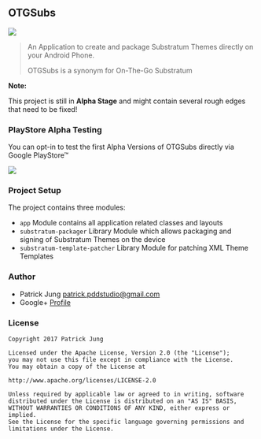 ## OTGSubs

[![](https://raw.githubusercontent.com/PDDStudio/OTGSubs/develop/gfx/otgsubs_banner.jpg)](https://play.google.com/store/apps/details?id=com.pddstudio.otgsubs)

> An Application to create and package Substratum Themes directly on your Android Phone.
>
> OTGSubs is a synonym for On-The-Go Substratum

**Note:**

This project is still in **Alpha Stage** and might contain several rough edges that need to be fixed!

### PlayStore Alpha Testing

You can opt-in to test the first Alpha Versions of OTGSubs directly via Google PlayStore™

[![](https://github.com/PDDStudio/OTGSubs/blob/develop/gfx/en-play-badge.png)](https://play.google.com/store/apps/details?id=com.pddstudio.otgsubs)

### Project Setup

The project contains three modules:

* `app` Module contains all application related classes and layouts
* `substratum-packager` Library Module which allows packaging and signing of Substratum Themes on the device
* `substratum-template-patcher` Library Module for patching XML Theme Templates

### Author

* Patrick Jung [<patrick.pddstudio@gmail.com>](mailto:patrick.pddstudio@gmail.com)
* Google+ [Profile](https://plus.google.com/+PatrickJung42)

### License

	Copyright 2017 Patrick Jung

	Licensed under the Apache License, Version 2.0 (the "License");
	you may not use this file except in compliance with the License.
	You may obtain a copy of the License at

	http://www.apache.org/licenses/LICENSE-2.0

	Unless required by applicable law or agreed to in writing, software
	distributed under the License is distributed on an "AS IS" BASIS,
	WITHOUT WARRANTIES OR CONDITIONS OF ANY KIND, either express or implied.
	See the License for the specific language governing permissions and
	limitations under the License.

